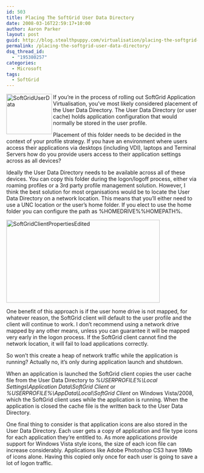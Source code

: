 ```yaml
---
id: 503
title: Placing The SoftGrid User Data Directory
date: 2008-03-16T22:59:17+10:00
author: Aaron Parker
layout: post
guid: http://blog.stealthpuppy.com/virtualisation/placing-the-softgrid-user-data-directory
permalink: /placing-the-softgrid-user-data-directory/
dsq_thread_id:
  - "195380257"
categories:
  - Microsoft
tags:
  - SoftGrid
---
```

<img height="106" width="120" src="http://stealthpuppy.com/wp-content/uploads/2008/03/softgriduserdata.png" align="left" alt="SoftGridUserData" border="0" /> If you&#8217;re in the process of rolling out SoftGrid Application Virtualisation, you&#8217;ve most likely considered placement of the User Data Directory. The User Data Directory (or user cache) holds application configuration that would normally be stored in the user profile.

Placement of this folder needs to be decided in the context of your profile strategy. If you have an environment where users access their applications via desktops (including VDI), laptops and Terminal Servers how do you provide users access to their application settings across as all devices?

Ideally the User Data Directory needs to be available across all of these devices. You can copy this folder during the logon/logoff process, either via roaming profiles or a 3rd party profile management solution. However, I think the best solution for most organisations would be to locate the User Data Directory on a network location. This means that you&#8217;ll either need to use a UNC location or the user&#8217;s home folder. If you elect to use the home folder you can configure the path as %HOMEDRIVE%%HOMEPATH%.

<img height="218" width="404" src="http://stealthpuppy.com/wp-content/uploads/2008/03/softgridclientpropertiesedited.png" alt="SoftGridClientPropertiesEdited" border="0" /> 

One benefit of this approach is if the user home drive is not mapped, for whatever reason, the SoftGrid client will default to the user profile and the client will continue to work. I don&#8217;t recommend using a network drive mapped by any other means, unless you can guarantee it will be mapped very early in the logon process. If the SoftGrid client cannot find the network location, it will fail to load applications correctly.

So won&#8217;t this create a heap of network traffic while the application is running? Actually no, it&#8217;s only during application launch and shutdown.

When an application is launched the SoftGrid client copies the user cache file from the User Data Directory to _%USERPROFILE%\Local Settings\Application Data\SoftGrid Client_ or _%USERPROFILE%\AppData\Local\SoftGrid Client_ on Windows Vista/2008, which the SoftGrid client uses while the application is running. When the application is closed the cache file is the written back to the User Data Directory.

One final thing to consider is that application icons are also stored in the User Data Directory. Each user gets a copy of application and file type icons for each application they&#8217;re entitled to. As more applications provide support for Windows Vista style icons, the size of each icon file can increase considerably. Applications like Adobe Photoshop CS3 have 19Mb of icons alone. Having this copied only once for each user is going to save a lot of logon traffic.